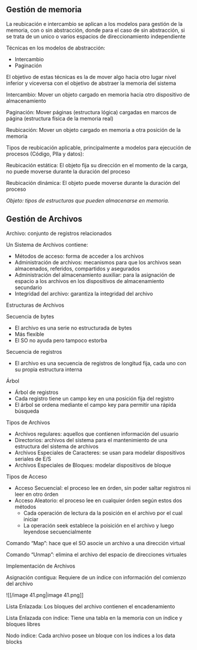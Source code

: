   

## Gestión de memoria

  

La reubicación e intercambio se aplican a los modelos para gestión de la memoria, con o sin abstracción, donde para el caso de sin abstracción, si se trata de un unico o varios espacios de direccionamiento independiente

  

Técnicas en los modelos de abstracción:

- Intercambio
- Paginación

  

El objetivo de estas técnicas es la de mover algo hacia otro lugar nivel inferior y viceversa con el objetivo de abstraer la memoria del sistema

  

Intercambio: Mover un objeto cargado en memoria hacia otro dispositivo de almacenamiento

Paginación: Mover páginas (estructura lógica) cargadas en marcos de página (estructura física de la memoria real)

Reubicación: Mover un objeto cargado en memoria a otra posición de la memoria

  

Tipos de reubicación aplicable, principalmente a modelos para ejecución de procesos (Código, PIla y datos):

Reubicación estática: El objeto fija su dirección en el momento de la carga, no puede moverse durante la duración del proceso

Reubicación dinámica: El objeto puede moverse durante la duración del proceso

  

_Objeto: tipos de estructuras que pueden almacenarse en memoria._

  

  

## Gestión de Archivos

Archivo: conjunto de registros relacionados

  

Un Sistema de Archivos contiene:

- Métodos de acceso: forma de acceder a los archivos
- Administración de archivos: mecanismos para que los archivos sean almacenados, referidos, compartidos y asegurados
- Administración del almacenamiento auxiliar: para la asignación de espacio a los archivos en los dispositivos de almacenamiento secundario
- Integridad del archivo: garantiza la integridad del archivo

  

  

Estructuras de Archivos

Secuencia de bytes

- El archivo es una serie no estructurada de bytes
- Más flexible
- El SO no ayuda pero tampoco estorba

  

Secuencia de registros

- El archivo es una secuencia de registros de longitud fija, cada uno con su propia estructura interna

  

Árbol

- Árbol de registros
- Cada registro tiene un campo key en una posición fija del registro
- El árbol se ordena mediante el campo key para permitir una rápida búsqueda

  

Tipos de Archivos

- Archivos regulares: aquellos que contienen información del usuario
- Directorios: archivos del sistema para el mantenimiento de una estructura del sistema de archivos
- Archivos Especiales de Caracteres: se usan para modelar dispositivos seriales de E/S
- Archivos Especiales de Bloques: modelar dispositivos de bloque

  

Tipos de Acceso

- Acceso Secuencial: el proceso lee en órden, sin poder saltar registros ni leer en otro órden
- Acceso Aleatorio: el proceso lee en cualquier órden según estos dos métodos
    - Cada operación de lectura da la posición en el archivo por el cual iniciar
    - La operación seek establece la poisición en el archivo y luego leyendose secuencialmente

  

Comando “Map”: hace que el SO asocie un archivo a una dirección virtual

Comando “Unmap”: elimina el archivo del espacio de direcciones virtuales

  

Implementación de Archivos

Asignación contigua: Requiere de un índice con información del comienzo del archivo

![[/image 41.png|image 41.png]]

  

Lista Enlazada: Los bloques del archivo contienen el encadenamiento

Lista Enlazada con índice: Tiene una tabla en la memoria con un índice y bloques libres

Nodo índice: Cada archivo posee un bloque con los índices a los data blocks